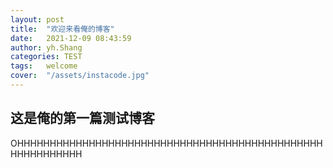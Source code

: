 ```yaml
---
layout: post
title:  "欢迎来看俺的博客"
date:   2021-12-09 08:43:59
author: yh.Shang
categories: TEST
tags:	welcome
cover:  "/assets/instacode.jpg"
---
```


## 这是俺的第一篇测试博客

OHHHHHHHHHHHHHHHHHHHHHHHHHHHHHHHHHHHHHHHHHHHHHHHHHHHHHHHHHH





<script>
window.tooltips = window.tooltips || []
window.tooltips.push(['#someId', { content: "This is the text of the tooltip!" }])
window.tooltips.push(['#someOtherId', { content: "{% include tooltips/example.html %}", placement: "right" }])
</script>
